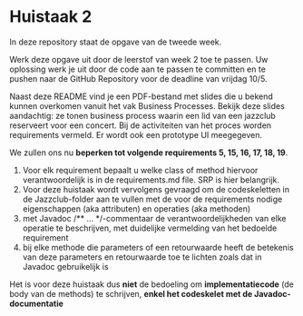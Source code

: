 # Huistaak 2

In deze repository staat de opgave van de tweede week. 

Werk deze opgave uit door de leerstof van week 2 toe te passen. Uw oplossing werk je uit door de code aan te passen te committen en te pushen naar de GitHub Repository voor de deadline van vrijdag 10/5.

Naast deze README vind je een PDF-bestand met slides die u bekend kunnen overkomen vanuit het vak Business Processes. Bekijk deze slides aandachtig: ze tonen business process waarin een lid van een jazzclub reserveert voor een concert. Bij de activiteiten van het proces worden requirements vermeld. Er wordt ook een prototype UI meegegeven. 

We zullen ons nu **beperken tot volgende requirements 5, 15, 16, 17, 18, 19**. 

1. Voor elk requirement bepaalt u welke class of method hiervoor verantwoordelijk is in de requirements.md file. SRP is hier belangrijk. 
1. Voor deze huistaak wordt vervolgens gevraagd om de codeskeletten in de Jazzclub-folder aan te vullen met de voor de requirements nodige eigenschappen (aka attributen) en operaties (aka methoden)
1. met Javadoc /** ... */-commentaar de verantwoordelijkheden van elke operatie te beschrijven, met duidelijke vermelding van het bedoelde requirement
1. bij elke methode die parameters of een retourwaarde heeft de betekenis van deze parameters en retourwaarde toe te lichten zoals dat in Javadoc gebruikelijk is

Het is voor deze huistaak dus **niet** de bedoeling om **implementatiecode** (de body van de methods) te schrijven, **enkel het codeskelet met de Javadoc-documentatie**
